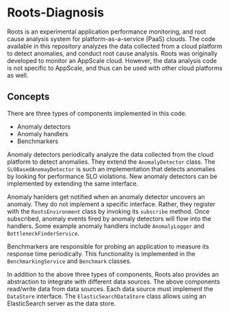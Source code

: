 # Roots-Diagnosis
Roots is an experimental application performance monitoring, and root cause 
analysis system for platform-as-a-service (PaaS) clouds. The code available 
in this repository analyzes the data collected from a cloud platform to
detect anomalies, and conduct root cause analysis. Roots was originally developed
to monitor an AppScale cloud. However, the data analysis code is not specific
to AppScale, and thus can be used with other cloud platforms as well.

## Concepts
There are three types of components implemented in this code.

* Anomaly detectors
* Anomaly handlers
* Benchmarkers

Anomaly detectors periodically analyze the data collected from the cloud
platform to detect anomalies. They extend the `AnomalyDetector` class.
The `SLOBasedAnomayDetector` is such an implementation that detects
anomalies by looking for performance SLO violations. New anomaly detectors
can be implemented by extending the same interface.

Anomaly hanlders get notified when an anomaly detector uncovers an anomaly.
They do not implement a specific interface. Rather, they register with the
`RootsEnvironment` class by invoking its `subscribe` method. Once subscribed,
anomaly events fired by anomaly detectors will flow into the handlers. Some
example anomaly handlers include `AnomalyLogger` and `BottleneckFinderService`.

Benchmarkers are responsible for probing an application to measure its
response time periodically. This functionality is implemented in the 
`BenchmarkingService` and `Benchmark` classes.

In addition to the above three types of components, Roots also provides
an abstraction to integrate with different data sources. The above components
read/write data from data sources. Each data source must implement the
`DataStore` interface. The `ElasticSearchDataStore` class allows using
an ElasticSearch server as the data store.

